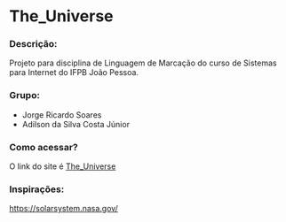 # The_Universe
### Descrição:
Projeto para disciplina de Linguagem de Marcação do curso de Sistemas para Internet do IFPB João Pessoa.

### Grupo:
- Jorge Ricardo Soares
- Adilson da Silva Costa Júnior

### Como acessar?
O link do site é [The_Universe](https://jorgersoares.github.io/The_Universe/index.html)

### Inspirações:
https://solarsystem.nasa.gov/
